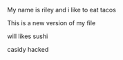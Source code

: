 My name is riley and i like to eat tacos

This is a new version of my file

will likes sushi

casidy hacked


